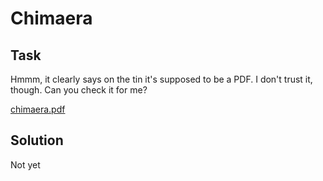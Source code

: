 # Chimaera

## Task

Hmmm, it clearly says on the tin it's supposed to be a PDF. I don't trust it, though. Can you check it for me?

[chimaera.pdf](https://imaginaryctf.org/r/92F8-chimaera.pdf)

## Solution

Not yet
